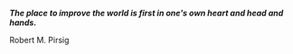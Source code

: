 _**The place to improve the world is first in one's own heart and head and hands.**_

Robert M. Pirsig